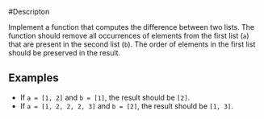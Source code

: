 #Descripton

Implement a function that computes the difference between two lists. The function should remove all occurrences of elements from the first list (`a`) that are present in the second list (`b`). The order of elements in the first list should be preserved in the result.

## Examples
- If `a = [1, 2]` and `b = [1]`, the result should be `[2]`.
- If `a = [1, 2, 2, 2, 3]` and `b = [2]`, the result should be `[1, 3]`.
